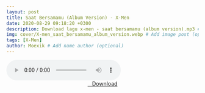 ```yaml
---
layout: post
title: Saat Bersamamu (Album Version) - X-Men
date: 2020-08-29 09:18:20 +0300
description: Download lagu x-men - saat bersamamu (album version).mp3 # Add post description (optional)
img: cover/X-men_saat_bersamamu_album_version.webp # Add image post (optional)
tags: [X-Men]
author: Moexik # Add name author (optional)
---
```


<audio class='js-player' style="--plyr-color-main: #212121;" controls>
<source src="https://drive.google.com/uc?authuser=0&id=19JTGwG5wO33_tjJiwhglVQrSLrQg05-9&export=download" type="audio/mp3">
</audio><br />

<center>
<a href="/dl/saatbersamamu-albumversion-xmen/" ><i class="fa fa-caret-down" aria-hidden="true"></i>&nbsp; &nbsp;Download</a>
</center><br />
